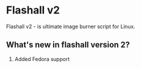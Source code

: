 # Flashall v2
Flashall v2 - is ultimate image burner script for Linux.

## What's new in flashall version 2?
1. Added Fedora support
